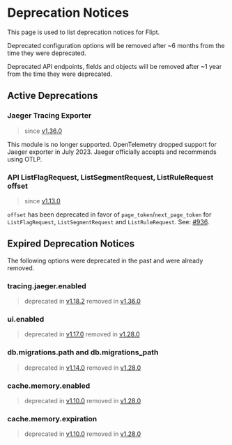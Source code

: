 # Deprecation Notices

This page is used to list deprecation notices for Flipt.

Deprecated configuration options will be removed after ~6 months from the time they were deprecated.

Deprecated API endpoints, fields and objects will be removed after ~1 year from the time they were deprecated.

## Active Deprecations

<!--

Template for new deprecations:

### property

> since [version](link to version)

Description.

=== Before

    ``` yaml
    foo: bar
    ```

=== After

    ``` yaml
    foo: bar
    ```

-->

### Jaeger Tracing Exporter

> since [v1.36.0](https://github.com/flipt-io/flipt/releases/tag/v1.36.0)

This module is no longer supported. OpenTelemetry dropped support for Jaeger exporter in July 2023. Jaeger officially accepts and recommends using OTLP.

### API ListFlagRequest, ListSegmentRequest, ListRuleRequest offset

> since [v1.13.0](https://github.com/flipt-io/flipt/releases/tag/v1.13.0)

`offset` has been deprecated in favor of `page_token`/`next_page_token` for `ListFlagRequest`, `ListSegmentRequest` and `ListRuleRequest`. See: [#936](https://github.com/flipt-io/flipt/issues/936).

## Expired Deprecation Notices

The following options were deprecated in the past and were already removed.

### tracing.jaeger.enabled

> deprecated in [v1.18.2](https://github.com/flipt-io/flipt/releases/tag/v1.18.2)
> removed in [v1.36.0](https://github.com/flipt-io/flipt/releases/tag/v1.36.0)

### ui.enabled

> deprecated in [v1.17.0](https://github.com/flipt-io/flipt/releases/tag/v1.17.0)
> removed in [v1.28.0](https://github.com/flipt-io/flipt/releases/tag/v1.28.0)

### db.migrations.path and db.migrations_path

> deprecated in [v1.14.0](https://github.com/flipt-io/flipt/releases/tag/v1.14.0)
> removed in [v1.28.0](https://github.com/flipt-io/flipt/releases/tag/v1.28.0)

### cache.memory.enabled

> deprecated in [v1.10.0](https://github.com/flipt-io/flipt/releases/tag/v1.10.0)
> removed in [v1.28.0](https://github.com/flipt-io/flipt/releases/tag/v1.28.0)

### cache.memory.expiration

> deprecated in [v1.10.0](https://github.com/flipt-io/flipt/releases/tag/v1.10.0)
> removed in [v1.28.0](https://github.com/flipt-io/flipt/releases/tag/v1.28.0)
